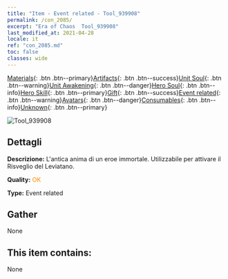 ```yaml
---
title: "Item - Event related - Tool_939908"
permalink: /con_2085/
excerpt: "Era of Chaos  Tool_939908"
last_modified_at: 2021-04-28
locale: it
ref: "con_2085.md"
toc: false
classes: wide
---
```

 [Materials](/ItemsIT/){: .btn .btn--primary}[Artifacts](/ItemsIT/Artifacts/){: .btn .btn--success}[Unit Soul](/ItemsIT/UnitSoul/){: .btn .btn--warning}[Unit Awakening](/ItemsIT/UnitAwakening/){: .btn .btn--danger}[Hero Soul](/ItemsIT/HeroSoul/){: .btn .btn--info}[Hero Skill](/ItemsIT/HeroSkill/){: .btn .btn--primary}[Gift](/ItemsIT/Gift/){: .btn .btn--success}[Event related](/ItemsIT/Events/){: .btn .btn--warning}[Avatars](/ItemsIT/Avatars/){: .btn .btn--danger}[Consumables](/ItemsIT/Consumables/){: .btn .btn--info}[Unknown](/ItemsIT/Unknown/){: .btn .btn--primary}

 ![Tool_939908](/images/t/juexing_9908.png)

## Dettagli
 **Descrizione:** L'antica anima di un eroe immortale. Utilizzabile per attivare il Risveglio del Leviatano.

 **Quality:** <span style="color: #FF8C00">OK</span>

 **Type:** Event related

## Gather

  None

## This item contains:

  None

